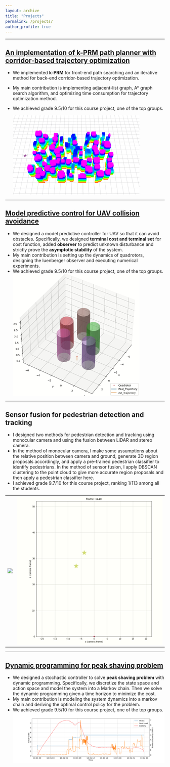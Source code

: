```yaml
---
layout: archive
title: "Projects"
permalink: /projects/
author_profile: true
---
```

---
## [An implementation of k-PRM path planner with corridor-based trajectory optimization](https://github.com/edmundwsy/RO47005-PDM-Final)
- We implemented **k-PRM** for front-end path searching and an iterative method for back-end
corridor-based trajectory optimization. 
- My main contribution is implementing adjacent-list
graph, A* graph search algorithm, and optimizing time consumption for trajectory optimization method.
- We achieved grade 9.5/10 for this course project, one of the top groups.

  <img src="/images/kprm.gif" width="400" class="center"/>

---
## [Model predictive control for UAV collision avoidance](https://github.com/smoggy-P/MPC-Collision-Avoidance)
- We designed a model predictive controller for UAV so that it can avoid obstacles.
Specifically, we designed **terminal cost and terminal set** for cost function, added **observer** to
predict unknown disturbance and strictly prove the **asymptotic stability** of the system.
- My main contribution is setting up the dynamics of quadrotors, designing the luenberger observer and executing numerical experiments.
- We achieved grade 9.5/10 for this course project, one of the top groups.
  <img src="/images/mpc.gif" width="400" class="center"/>

---
## Sensor fusion for pedestrian detection and tracking
- I designed two methods for pedestrian detection and tracking using monocular camera and using the fusion between LiDAR and stereo camera. 
- In the method of monocular camera, I make some assumptions about the relative position between camera and ground, generate 3D region proposals accordingly, and apply a pre-trained pedestrian classifier to identify pedestrians. In the method of sensor fusion, I apply DBSCAN clustering to the point cloud to give more accurate region proposals and then apply a pedestrian classifier here.
- I achieved grade 9.7/10 for this course project, ranking 1/113 among all the students.

<table><tr>
<td><img src="/images/fusion.gif" border=0></td>
<td><img src="/images/fusion+bird.gif" border=0></td>
</tr></table>

---
## [Dynamic programming for peak shaving problem](https://github.com/smoggy-P/Dynamic_Programming_Project)
- We designed a stochastic controller to solve **peak shaving problem** with dynamic
programming. Specifically, we discretize the state space and action space and model the system
into a Markov chain. Then we solve the dynamic programming given a time horizon to minimize
the cost.
- My main contribution is modeling the system dynamics into a markov chain and deriving the optimal control policy for the problem.
- We achieved grade 9.5/10 for this course project, one of the top groups.
  <img src="/images/dp.png" width="800" class="center"/>